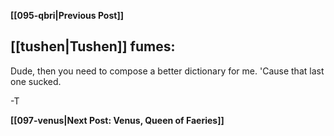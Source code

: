 **[[095-qbri|Previous Post]]**
## [[tushen|Tushen]] fumes:

Dude, then you need to compose a better dictionary for me. 'Cause that last one sucked.

-T

**[[097-venus|Next Post: Venus, Queen of Faeries]]**
